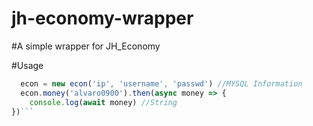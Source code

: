 # jh-economy-wrapper

#A simple wrapper for JH_Economy

#Usage

```javascript 
  econ = new econ('ip', 'username', 'passwd') //MYSQL Information
  econ.money('alvaro0900').then(async money => {
    console.log(await money) //String
})```
